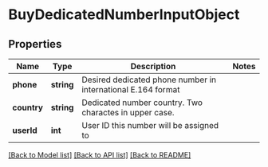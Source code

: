 # BuyDedicatedNumberInputObject

## Properties
Name | Type | Description | Notes
------------ | ------------- | ------------- | -------------
**phone** | **string** | Desired dedicated phone number in international E.164 format | 
**country** | **string** | Dedicated number country. Two charactes in upper case. | 
**userId** | **int** | User ID this number will be assigned to | 

[[Back to Model list]](../README.md#documentation-for-models) [[Back to API list]](../README.md#documentation-for-api-endpoints) [[Back to README]](../README.md)


